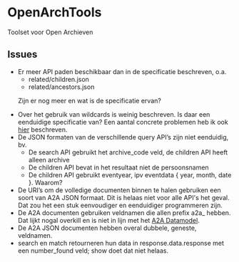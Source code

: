 # OpenArchTools
Toolset voor Open Archieven

## Issues
- Er meer API paden beschikbaar dan in de specificatie beschreven, o.a.
    - related/children.json
    - related/ancestors.json
    <p>Zijn er nog meer en wat is de specificatie ervan?</p>
- Over het gebruik van wildcards is weinig beschreven. Is daar een eenduidige specificatie van? Een aantal concrete problemen heb ik ook [hier](https://www.stamboomforum.nl/subfora/4/2/85171/0/#660754) beschreven.
- De JSON formaten van de verschillende query API’s zijn niet eenduidig, bv.
    - De search API gebruikt het archive_code veld, de children API heeft alleen archive
    - De children API bevat in het resultaat niet de persoonsnamen
    - De children API gebruikt  eventyear, ipv eventdata { year, month, date }. Waarom?
- De URI’s om de volledige documenten binnen te halen gebruiken een soort van A2A JSON formaat. Dit is helaas niet voor alle API's het geval. Dat zou het een stuk eenvoudiger en eenduidiger programmeren zijn.
- De A2A documenten gebruiken veldnamen die allen prefix a2a_ hebben. Dat lijkt nogal overkill en is niet in lijn met het [A2A Datamodel](https://a2a.coret.org/A2A/A2ABeschrijving_v1.8.pdf).
- De A2A JSON documenten hebben overal dubbele, geneste, veldnamen. 
- search en match retourneren hun data in response.data.response met een number_found veld; show doet dat niet helaas.